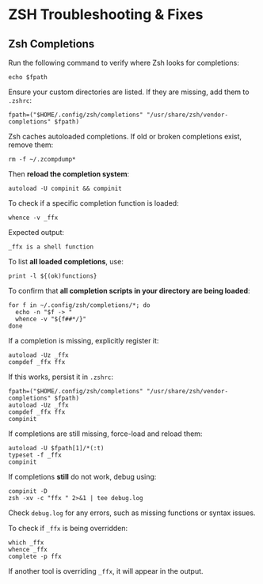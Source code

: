 # ZSH Troubleshooting & Fixes

## Zsh Completions

Run the following command to verify where Zsh looks for completions:

```shell
echo $fpath
```

Ensure your custom directories are listed. If they are missing, add them to `.zshrc`:

```shell
fpath=("$HOME/.config/zsh/completions" "/usr/share/zsh/vendor-completions" $fpath)
```

Zsh caches autoloaded completions. If old or broken completions exist, remove them:

```shell
rm -f ~/.zcompdump*
```

Then **reload the completion system**:

```shell
autoload -U compinit && compinit
```

To check if a specific completion function is loaded:

```shell
whence -v _ffx
```

Expected output:

```
_ffx is a shell function
```

To list **all loaded completions**, use:

```shell
print -l ${(ok)functions}
```

To confirm that **all completion scripts in your directory are being loaded**:

```shell
for f in ~/.config/zsh/completions/*; do
  echo -n "$f -> "
  whence -v "${f##*/}"
done
```

If a completion is missing, explicitly register it:

```shell
autoload -Uz _ffx
compdef _ffx ffx
```

If this works, persist it in `.zshrc`:

```shell
fpath=("$HOME/.config/zsh/completions" "/usr/share/zsh/vendor-completions" $fpath)
autoload -Uz _ffx
compdef _ffx ffx
compinit
```

If completions are still missing, force-load and reload them:

```shell
autoload -U $fpath[1]/*(:t)
typeset -f _ffx
compinit
```

If completions **still** do not work, debug using:

```shell
compinit -D
zsh -xv -c "ffx " 2>&1 | tee debug.log
```

Check `debug.log` for any errors, such as missing functions or syntax issues.

To check if `_ffx` is being overridden:

```shell
which _ffx
whence _ffx
complete -p ffx
```

If another tool is overriding `_ffx`, it will appear in the output.
